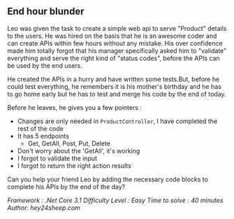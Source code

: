 ## End hour blunder

Leo was given the task to create a simple web api to serve "Product" details to the users. He was hired on the basis that he is an awesome coder and can create APIs within few hours without any mistake. His over confidence made him totally forgot that his manager specifically asked him to "validate" everything and serve the right kind of "status codes", before the APIs can be used by the end users.

He created the APIs in a hurry and have written some tests.But, before he could test everything, he remembers it is his mother's birthday and he has to go home early but he has to test and merge his code by the end of today.

Before he leaves, he gives you a few pointers :
- Changes are only needed in `ProductController`, I have completed the rest of the code
- It has 5 endpoints
    - Get, GetAll, Post, Put, Delete
- Don't worry about the 'GetAll', it's working
- I forgot to validate the input
- I forgot to return the right action results

Can you help your friend Leo by adding the necessary code blocks to complete his APIs by the end of the day?

*Framework : .Net Core 3.1*
*Difficulty Level : Easy*
*Time to solve : 40 minutes*
*Author: hey24sheep.com*
